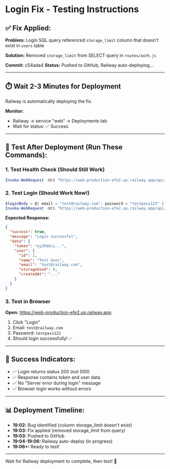 # Login Fix - Testing Instructions

## ✅ Fix Applied:

**Problem:** Login SQL query referenced `storage_limit` column that doesn't exist in `users` table

**Solution:** Removed `storage_limit` from SELECT query in `routes/auth.js`

**Commit:** c54ada4
**Status:** Pushed to GitHub, Railway auto-deploying...

---

## ⏱️ Wait 2-3 Minutes for Deployment

Railway is automatically deploying the fix.

**Monitor:**
- Railway → service "web" → Deployments tab
- Wait for status: ✅ Success

---

## 🧪 Test After Deployment (Run These Commands):

### 1. Test Health Check (Should Still Work)
```powershell
Invoke-WebRequest -Uri "https://web-production-efe2.up.railway.app/api/health" -Method GET
```

### 2. Test Login (Should Work Now!)
```powershell
$loginBody = @{ email = "test@railway.com"; password = "testpass123" } | ConvertTo-Json
Invoke-WebRequest -Uri "https://web-production-efe2.up.railway.app/api/auth/login" -Method POST -Body $loginBody -ContentType "application/json"
```

**Expected Response:**
```json
{
  "success": true,
  "message": "Login successful",
  "data": {
    "token": "eyJhbGci...",
    "user": {
      "id": 2,
      "name": "Test User",
      "email": "test@railway.com",
      "storageUsed": 0,
      "createdAt": "..."
    }
  }
}
```

### 3. Test in Browser

**Open:** https://web-production-efe2.up.railway.app

1. Click "Login"
2. Email: `test@railway.com`
3. Password: `testpass123`
4. Should login successfully! ✅

---

## 🎉 Success Indicators:

- ✅ Login returns status 200 (not 500)
- ✅ Response contains token and user data
- ✅ No "Server error during login" message
- ✅ Browser login works without errors

---

## 📊 Deployment Timeline:

- **19:02:** Bug identified (column storage_limit doesn't exist)
- **19:03:** Fix applied (removed storage_limit from query)
- **19:03:** Pushed to GitHub
- **19:04-19:06:** Railway auto-deploy (in progress)
- **19:06+:** Ready to test!

---

Wait for Railway deployment to complete, then test! 🚀
